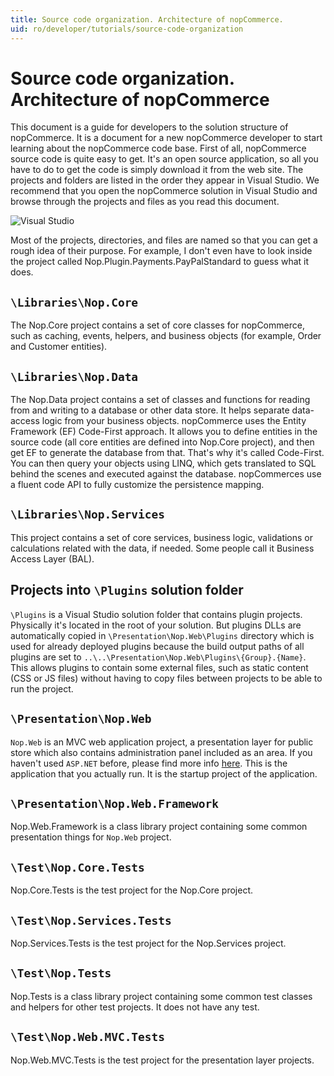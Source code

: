 ```yaml
---
title: Source code organization. Architecture of nopCommerce.
uid: ro/developer/tutorials/source-code-organization
---
```


# Source code organization. Architecture of nopCommerce

This document is a guide for developers to the solution structure of nopCommerce. It is a document for a new nopCommerce developer to start learning about the nopCommerce code base. First of all, nopCommerce source code is quite easy to get. It's an open source application, so all you have to do to get the code is simply download it from the web site. The projects and folders are listed in the order they appear in Visual Studio. We recommend that you open the nopCommerce solution in Visual Studio and browse through the projects and files as you read this document.

![Visual Studio](_static/source-code-organization/visual_studio.jpg)

Most of the projects, directories, and files are named so that you can get a rough idea of their purpose. For example, I don't even have to look inside the project called Nop.Plugin.Payments.PayPalStandard to guess what it does.

## `\Libraries\Nop.Core`

The Nop.Core project contains a set of core classes for nopCommerce, such as caching, events, helpers, and business objects (for example, Order and Customer entities).

## `\Libraries\Nop.Data`

The Nop.Data project contains a set of classes and functions for reading from and writing to a database or other data store. It helps separate data-access logic from your business objects. nopCommerce uses the Entity Framework (EF) Code-First approach. It allows you to define entities in the source code (all core entities are defined into Nop.Core project), and then get EF to generate the database from that. That's why it's called Code-First. You can then query your objects using LINQ, which gets translated to SQL behind the scenes and executed against the database. nopCommerces use a fluent code API to fully customize the persistence mapping.

## `\Libraries\Nop.Services`

This project contains a set of core services, business logic, validations or calculations related with the data, if needed. Some people call it Business Access Layer (BAL).

## Projects into `\Plugins` solution folder

`\Plugins` is a Visual Studio solution folder that contains plugin projects. Physically it's located in the root of your solution. But plugins DLLs are automatically copied in `\Presentation\Nop.Web\Plugins` directory which is used for already deployed plugins because the build output paths of all plugins are set to `..\..\Presentation\Nop.Web\Plugins\{Group}.{Name}`. This allows plugins to contain some external files, such as static content (CSS or JS files) without having to copy files between projects to be able to run the project.

## `\Presentation\Nop.Web`

`Nop.Web` is an MVC web application project, a presentation layer for public store which also contains administration panel included as an area. If you haven't used `ASP.NET` before, please find more info [here](http://www.asp.net/). This is the application that you actually run. It is the startup project of the application.

## `\Presentation\Nop.Web.Framework`

Nop.Web.Framework is a class library project containing some common presentation things for `Nop.Web` project.

## `\Test\Nop.Core.Tests`

Nop.Core.Tests is the test project for the Nop.Core project.

## `\Test\Nop.Services.Tests`

Nop.Services.Tests is the test project for the Nop.Services project.

## `\Test\Nop.Tests`

Nop.Tests is a class library project containing some common test classes and helpers for other test projects. It does not have any test.

## `\Test\Nop.Web.MVC.Tests`

Nop.Web.MVC.Tests is the test project for the presentation layer projects.